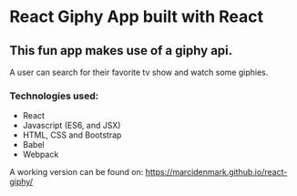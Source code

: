 # React Giphy App built with React
## This fun app makes use of a giphy api.
A user can search for their favorite tv show and watch some giphies.

### Technologies used:
- React
- Javascript (ES6, and JSX)
- HTML, CSS and Bootstrap
- Babel
- Webpack

A working version can be found on:
https://marcidenmark.github.io/react-giphy/
